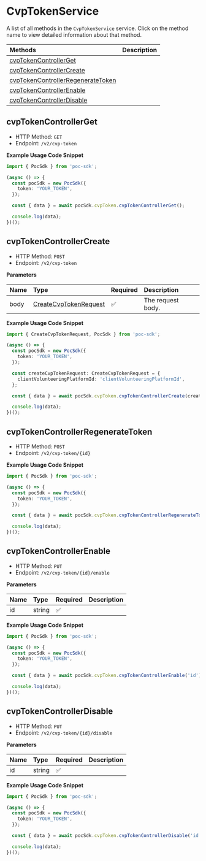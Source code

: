 # CvpTokenService

A list of all methods in the `CvpTokenService` service. Click on the method name to view detailed information about that method.

| Methods                                                                 | Description |
| :---------------------------------------------------------------------- | :---------- |
| [cvpTokenControllerGet](#cvptokencontrollerget)                         |             |
| [cvpTokenControllerCreate](#cvptokencontrollercreate)                   |             |
| [cvpTokenControllerRegenerateToken](#cvptokencontrollerregeneratetoken) |             |
| [cvpTokenControllerEnable](#cvptokencontrollerenable)                   |             |
| [cvpTokenControllerDisable](#cvptokencontrollerdisable)                 |             |

## cvpTokenControllerGet

- HTTP Method: `GET`
- Endpoint: `/v2/cvp-token`

**Example Usage Code Snippet**

```typescript
import { PocSdk } from 'poc-sdk';

(async () => {
  const pocSdk = new PocSdk({
    token: 'YOUR_TOKEN',
  });

  const { data } = await pocSdk.cvpToken.cvpTokenControllerGet();

  console.log(data);
})();
```

## cvpTokenControllerCreate

- HTTP Method: `POST`
- Endpoint: `/v2/cvp-token`

**Parameters**

| Name | Type                                                        | Required | Description       |
| :--- | :---------------------------------------------------------- | :------- | :---------------- |
| body | [CreateCvpTokenRequest](../models/CreateCvpTokenRequest.md) | ✅       | The request body. |

**Example Usage Code Snippet**

```typescript
import { CreateCvpTokenRequest, PocSdk } from 'poc-sdk';

(async () => {
  const pocSdk = new PocSdk({
    token: 'YOUR_TOKEN',
  });

  const createCvpTokenRequest: CreateCvpTokenRequest = {
    clientVolunteeringPlatformId: 'clientVolunteeringPlatformId',
  };

  const { data } = await pocSdk.cvpToken.cvpTokenControllerCreate(createCvpTokenRequest);

  console.log(data);
})();
```

## cvpTokenControllerRegenerateToken

- HTTP Method: `POST`
- Endpoint: `/v2/cvp-token/{id}`

**Example Usage Code Snippet**

```typescript
import { PocSdk } from 'poc-sdk';

(async () => {
  const pocSdk = new PocSdk({
    token: 'YOUR_TOKEN',
  });

  const { data } = await pocSdk.cvpToken.cvpTokenControllerRegenerateToken();

  console.log(data);
})();
```

## cvpTokenControllerEnable

- HTTP Method: `PUT`
- Endpoint: `/v2/cvp-token/{id}/enable`

**Parameters**

| Name | Type   | Required | Description |
| :--- | :----- | :------- | :---------- |
| id   | string | ✅       |             |

**Example Usage Code Snippet**

```typescript
import { PocSdk } from 'poc-sdk';

(async () => {
  const pocSdk = new PocSdk({
    token: 'YOUR_TOKEN',
  });

  const { data } = await pocSdk.cvpToken.cvpTokenControllerEnable('id');

  console.log(data);
})();
```

## cvpTokenControllerDisable

- HTTP Method: `PUT`
- Endpoint: `/v2/cvp-token/{id}/disable`

**Parameters**

| Name | Type   | Required | Description |
| :--- | :----- | :------- | :---------- |
| id   | string | ✅       |             |

**Example Usage Code Snippet**

```typescript
import { PocSdk } from 'poc-sdk';

(async () => {
  const pocSdk = new PocSdk({
    token: 'YOUR_TOKEN',
  });

  const { data } = await pocSdk.cvpToken.cvpTokenControllerDisable('id');

  console.log(data);
})();
```

<!-- This file was generated by liblab | https://liblab.com/ -->
